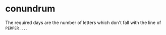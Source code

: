 # conundrum

The required days are the number of letters which don't fall with the line of `PERPER...`.
